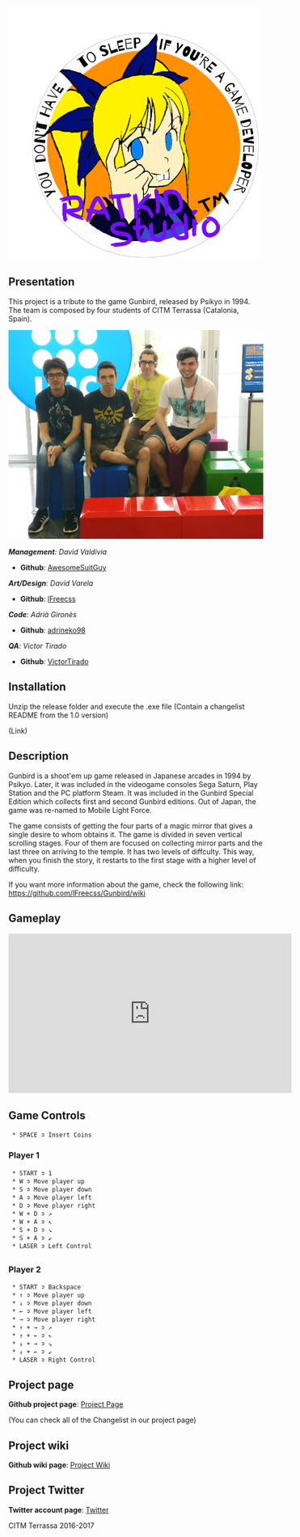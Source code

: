 ![Logo](aaaaaaaaaaaaaaaaaaaaaaaaaaaaaaaaaaaaaaaaaaaaa.png)

## Presentation

This project is a tribute to the game Gunbird, released by Psikyo in 1994. The team is composed by four students of CITM Terrassa (Catalonia, Spain).

![Group](group_photo.jpeg)

_**Management**: David Valdivia_
* **Github**: [AwesomeSuitGuy](https://github.com/AwesomeSuitGuy)

_**Art/Design**: David Varela_
* **Github**: [lFreecss](https://github.com/lFreecss)

_**Code**: Adrià Gironès_
* **Github**: [adrineko98](https://github.com/adrineko98)

_**QA**: Victor Tirado_
* **Github**: [VictorTirado](https://github.com/VictorTirado)

## Installation

Unzip the release folder and execute the .exe file (Contain a changelist README from the 1.0 version)

(Link)

## Description

Gunbird is a shoot'em up game released in Japanese arcades in 1994 by Psikyo. Later, it was included in the videogame consoles Sega Saturn, Play Station and the PC platform Steam. It was included in the Gunbird Special Edition which collects first and second Gunbird editions. Out of Japan, the game was re-named to Mobile Light Force.

The game consists of getting the four parts of a magic mirror that gives a single desire to whom obtains it. The game is divided in seven vertical scrolling stages. Four of them are focused on collecting mirror parts and the last three on arriving to the temple. It has two levels of diffculty. This way, when you finish the story, it restarts to the first stage with a higher level of difficulty.

If you want more information about the game, check the following link: https://github.com/lFreecss/Gunbird/wiki

## Gameplay

<iframe width="560" height="315" src="https://www.youtube.com/embed/p02AMfDflSA" frameborder="0" allowfullscreen></iframe>


## Game Controls
     * SPACE ➲ Insert Coins
     

### Player 1
     * START ➲ 1
     * W ➲ Move player up
     * S ➲ Move player down
     * A ➲ Move player left
     * D ➲ Move player right
     * W + D ➲ ↗
     * W + A ➲ ↖
     * S + D ➲ ↘
     * S + A ➲ ↙
     * LASER ➲ Left Control

##
### Player 2
     * START ➲ Backspace
     * ↑ ➲ Move player up
     * ↓ ➲ Move player down
     * ← ➲ Move player left
     * → ➲ Move player right
     * ↑ + → ➲ ↗
     * ↑ + ← ➲ ↖
     * ↓ + → ➲ ↘
     * ↓ + ← ➲ ↙
     * LASER ➲ Right Control
     
## Project page
**Github project page**: [Project Page](https://github.com/lFreecss/Gunbird)

(You can check all of the Changelist in our project page)

## Project wiki
**Github wiki page**: [Project Wiki](https://github.com/lFreecss/Gunbird/wiki)

## Project Twitter
**Twitter account page**: [Twitter](https://twitter.com/RatkidStudio)

CITM Terrassa 2016-2017







